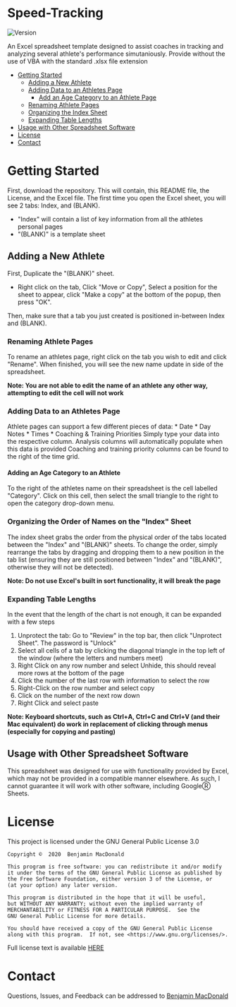 # Speed-Tracking

![Version][version]

An Excel spreadsheet template designed to assist coaches in tracking and analyzing several athlete's performance simutaniously.
Provide without the use of VBA with the standard .xlsx file extension

* [Getting Started](#getting-started)
    * [Adding a New Athlete](#adding-a-new-athlete)
    * [Adding Data to an Athletes Page](#adding-data-to-an-athletes-page)
      * [Add an Age Category to an Athlete Page](#adding-an-age-category-to-an-athlete)
    * [Renaming Athlete Pages](#renaming-athlete-pages)
    * [Organizing the Index Sheet](#organizing-the-order-of-names-on-the-index-sheet)
    * [Expanding Table Lengths](#expanding-table-lengths)
* [Usage with Other Spreadsheet Software](#usage-with-other-spreadsheet-software)
* [License](#license)
* [Contact](#contact)


# Getting Started
First, download the repository. This will contain, this README file, the License, and the Excel file.
The first time you open the Excel sheet, you will see 2 tabs:
    Index, and (BLANK).
* "Index" will contain a list of key information from all the athletes personal pages
* "(BLANK)" is a template sheet


## Adding a New Athlete
First, Duplicate the "(BLANK)" sheet.

* Right click on the tab, Click "Move or Copy", Select a position for the sheet to appear, click "Make a copy" at the bottom of the popup, then press "OK".

Then, make sure that a tab you just created is positioned in-between Index and (BLANK).


### Renaming Athlete Pages
To rename an athletes page, right click on the tab you wish to edit and click "Rename". When finished, you will see the new name update in side of the spreadsheet.

**Note: You are not able to edit the name of an athlete any other way, attempting to edit the cell will not work**


### Adding Data to an Athletes Page
Athlete pages can support a few different pieces of data:
    * Date
    * Day Notes
    * Times
    * Coaching & Training Priorities
Simply type your data into the respective column. Analysis columns will automatically populate when this data is provided
Coaching and training priority columns can be found to the right of the time grid.


#### Adding an Age Category to an Athlete
To the right of the athletes name on their spreadsheet is the cell labelled "Category". 
Click on this cell, then select the small triangle to the right to open the category drop-down menu.


### Organizing the Order of Names on the "Index" Sheet
The index sheet grabs the order from the physical order of the tabs located between the "Index" and "(BLANK)" sheets.
To change the order, simply rearrange the tabs by dragging and dropping them to a new position in the tab list (ensuring they are still positioned between "Index" and "(BLANK)", otherwise they will not be detected).

**Note: Do not use Excel's built in sort functionality, it will break the page**

### Expanding Table Lengths
In the event that the length of the chart is not enough, it can be expanded with a few steps
   1) Unprotect the tab: Go to "Review" in the top bar, then click "Unprotect Sheet". The password is "Unlock"
   2) Select all cells of a tab by clicking the diagonal triangle in the top left of the window (where the letters and numbers meet)
   3) Right Click on any row number and select Unhide, this should reveal more rows at the bottom of the page
   4) Click the number of the last row with information to select the row
   5) Right-Click on the row number and select copy
   6) Click on the number of the next row down
   7) Right Click and select paste
   
**Note: Keyboard shortcuts, such as Ctrl+A, Ctrl+C and Ctrl+V (and their Mac equivalent) do work in replacement of clicking through menus (especially for copying and pasting)**

## Usage with Other Spreadsheet Software
This spreadsheet was designed for use with functionality provided by Excel, which may not be provided in a compatible manner elsewhere. As such, I cannot guarantee it will work with other software, including GoogleⓇ Sheets.


# License
This project is licensed under the GNU General Public License 3.0

    Copyright ©  2020  Benjamin MacDonald

    This program is free software: you can redistribute it and/or modify
    it under the terms of the GNU General Public License as published by
    the Free Software Foundation, either version 3 of the License, or
    (at your option) any later version.

    This program is distributed in the hope that it will be useful,
    but WITHOUT ANY WARRANTY; without even the implied warranty of
    MERCHANTABILITY or FITNESS FOR A PARTICULAR PURPOSE.  See the
    GNU General Public License for more details.

    You should have received a copy of the GNU General Public License
    along with this program.  If not, see <https://www.gnu.org/licenses/>.
    
Full license text is available [HERE][license]
   
   
# Contact
Questions, Issues, and Feedback can be addressed to [Benjamin MacDonald](mailto:benjamin@networkalliance.ca?subject=[GitHub]%20Speed%20Tracker%20)

[license]: https://github.com/Quantum158/Speed-Tracking/blob/master/LICENSE
[version]: https://img.shields.io/github/v/release/Quantum158/Speed-Tracking
